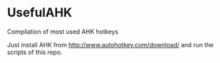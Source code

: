 # UsefulAHK
Compilation of most used AHK hotkeys

Just install AHK from http://www.autohotkey.com/download/
and run the scripts of this repo.
